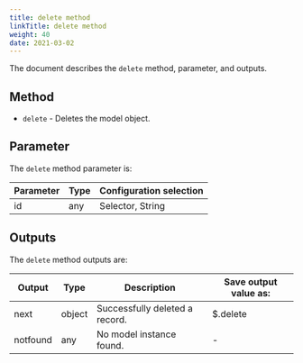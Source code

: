 ```yaml
---
title: delete method
linkTitle: delete method
weight: 40
date: 2021-03-02
---
```


The document describes the `delete` method, parameter, and outputs.

## Method

* `delete` - Deletes the model object.

## Parameter

The `delete` method parameter is:

| Parameter | Type | Configuration selection |
| --- | --- | --- |
| id | any | Selector, String |

## Outputs

The `delete` method outputs are:

| Output | Type | Description | Save output value as: |
| --- | --- | --- | --- |
| next | object | Successfully deleted a record. | $.delete |
| notfound | any | No model instance found. | \- |
